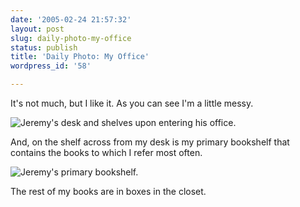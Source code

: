 ```yaml
---
date: '2005-02-24 21:57:32'
layout: post
slug: daily-photo-my-office
status: publish
title: 'Daily Photo: My Office'
wordpress_id: '58'

---
```


It's not much, but I like it. As you can see I'm a little messy.


![Jeremy's desk and shelves upon entering his office.](http://clioweb.org/i/dailyphoto/office1.jpg)


And, on the shelf across from my desk is my primary bookshelf that contains the books to which I refer most often.


![Jeremy's primary bookshelf.](http://clioweb.org/i/dailyphoto/office2.jpg)


The rest of my books are in boxes in the closet.

